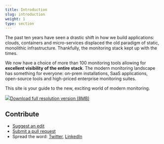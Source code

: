 ```yaml
---
title: Introduction
slug: introduction
weight: 1
type: section
---
```

The past ten years have seen a drastic shift in how we build applications: clouds, containers and micro-services displaced the old paradigm of static, monolithic infrastructure. Thankfully, the monitoring stack kept up with the times.

We now have a choice of more than 100 monitoring tools allowing for **excellent visibility of the entire stack**. The modern monitoring landscape has something for everyone: on-prem installations, SaaS applications, open-source tools and high-priced enterprise monitoring suites.

This site is your guide to the new, exciting world of modern monitoring.

<a href="/poster.pdf" target="_blank"><img src="/poster.png"/>Download full resolution version (8MB)</a>

## Contribute
* [Suggest an edit](https://github.com/bigpandaio/monitoringscape/issues)
* [Submit a pull request](https://github.com/bigpandaio/monitoringscape/tree/master/content)
* Spread the word: [Twitter](https://twitter.com/home?status=bigpanda.io/monitoringscape%20%23monitoringscape), [LinkedIn](https://www.linkedin.com/shareArticle?mini=true&url=bigpanda.io/monitoringscape&title=MonitoringScape)
